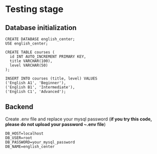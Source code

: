 # Testing stage
## Database initialization
```
CREATE DATABASE english_center;
USE english_center;

CREATE TABLE courses (
  id INT AUTO_INCREMENT PRIMARY KEY,
  title VARCHAR(100),
  level VARCHAR(50)
);

INSERT INTO courses (title, level) VALUES
('English A1', 'Beginner'),
('English B1', 'Intermediate'),
('English C1', 'Advanced');
```

## Backend
Create .env file and replace your mysql password (**if you try this code, please do not upload your password ~.env file**)
```
DB_HOST=localhost
DB_USER=root
DB_PASSWORD=your_mysql_password
DB_NAME=english_center
```